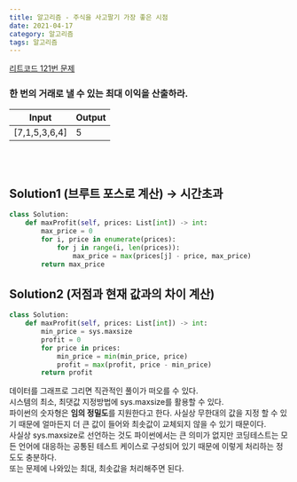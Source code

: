 ```yaml
---
title: 알고리즘 - 주식을 사고팔기 가장 좋은 시점
date: 2021-04-17
category: 알고리즘
tags: 알고리즘
---
```


[리트코드 121번 문제](https://leetcode.com/problems/best-time-to-buy-and-sell-stock/)

### 한 번의 거래로 낼 수 있는 최대 이익을 산출하라.

| Input         | Output |
| ------------- | ------ |
| [7,1,5,3,6,4] | 5      |

<br><br>

## Solution1 (브루트 포스로 계산) -> 시간초과

```python
class Solution:
    def maxProfit(self, prices: List[int]) -> int:
        max_price = 0
        for i, price in enumerate(prices):
            for j in range(i, len(prices)):
                max_price = max(prices[j] - price, max_price)
        return max_price
```

## Solution2 (저점과 현재 값과의 차이 계산)

```python
class Solution:
    def maxProfit(self, prices: List[int]) -> int:
        min_price = sys.maxsize
        profit = 0
        for price in prices:
            min_price = min(min_price, price)
            profit = max(profit, price - min_price)
        return profit
```

데이터를 그래프로 그리면 직관적인 풀이가 떠오를 수 있다.  
시스템의 최소, 최댓값 지정방법에 sys.maxsize를 활용할 수 있다.  
파이썬의 숫자형은 **임의 정밀도**를 지원한다고 한다. 사실상 무한대의 값을 지정 할 수 있기 때문에 얼마든지 더 큰 값이 들어와 최솟값이 교체되지 않을 수 있기 때문이다.  
사실상 sys.maxsize로 선언하는 것도 파이썬에서는 큰 의미가 없지만 코딩테스트는 모든 언어에 대응하는 공통된 테스트 케이스로 구성되어 있기 때문에 이렇게 처리하는 정도도 충분하다.  
또는 문제에 나와있는 최대, 최솟값을 처리해주면 된다.
